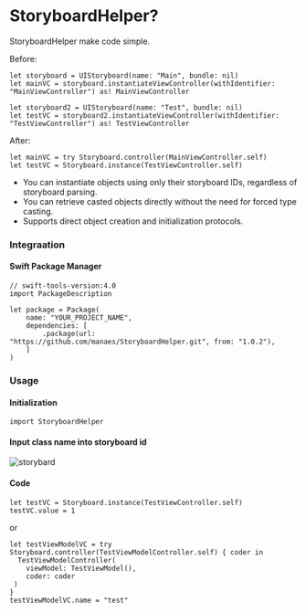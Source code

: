 # StoryboardHelper?

StoryboardHelper make code simple.

Before:
```
let storyboard = UIStoryboard(name: "Main", bundle: nil)
let mainVC = storyboard.instantiateViewController(withIdentifier: "MainViewController") as! MainViewController

let storyboard2 = UIStoryboard(name: "Test", bundle: nil)
let testVC = storyboard2.instantiateViewController(withIdentifier: "TestViewController") as! TestViewController
```

After:
```
let mainVC = try Storyboard.controller(MainViewController.self)
let testVC = Storyboard.instance(TestViewController.self)
```

- You can instantiate objects using only their storyboard IDs, regardless of storyboard parsing.
- You can retrieve casted objects directly without the need for forced type casting.
- Supports direct object creation and initialization protocols.

### Integraation

#### Swift Package Manager

```
// swift-tools-version:4.0
import PackageDescription

let package = Package(
    name: "YOUR_PROJECT_NAME",
    dependencies: [
        .package(url: "https://github.com/manaes/StoryboardHelper.git", from: "1.0.2"),
    ]
)
```

### Usage

#### Initialization

```
import StoryboardHelper
```

#### Input class name into storyboard id

![storybard](https://github.com/user-attachments/assets/bacc43c3-4eaa-4a31-9aa9-e544ca0190c9)

#### Code

```
let testVC = Storyboard.instance(TestViewController.self)  
testVC.value = 1
```

or

```
let testViewModelVC = try Storyboard.controller(TestViewModelController.self) { coder in
  TestViewModelController(
    viewModel: TestViewModel(),
    coder: coder
 )
}
testViewModelVC.name = "test"
```


